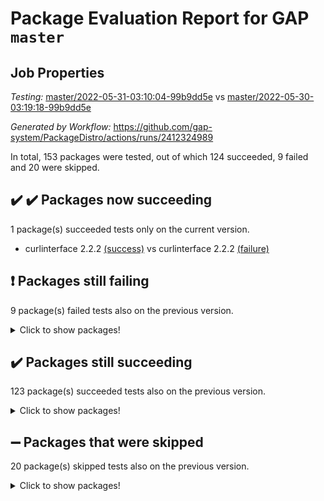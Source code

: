 # Package Evaluation Report for GAP `master`

## Job Properties

*Testing:* [master/2022-05-31-03:10:04-99b9dd5e](https://github.com/gap-system/PackageDistro/blob/data/reports/master/2022-05-31-03:10:04-99b9dd5e) vs [master/2022-05-30-03:19:18-99b9dd5e](https://github.com/gap-system/PackageDistro/blob/data/reports/master/2022-05-30-03:19:18-99b9dd5e)

*Generated by Workflow:* https://github.com/gap-system/PackageDistro/actions/runs/2412324989

In total, 153 packages were tested, out of which 124 succeeded, 9 failed and 20 were skipped.

## :heavy_check_mark: :heavy_check_mark: Packages now succeeding

1 package(s) succeeded tests only on the current version.
- curlinterface 2.2.2 [(success)](https://github.com/gap-system/PackageDistro/runs/6663604063?check_suite_focus=true) vs curlinterface 2.2.2 [(failure)](https://github.com/gap-system/PackageDistro/runs/6647876371?check_suite_focus=true)

## :exclamation: Packages still failing

9 package(s) failed tests also on the previous version.
<details><summary>Click to show packages!</summary>

- fining 1.4.1 [(failure)](https://github.com/gap-system/PackageDistro/runs/6663604561?check_suite_focus=true)
- francy 1.2.4 [(failure)](https://github.com/gap-system/PackageDistro/runs/6663604826?check_suite_focus=true)
- hap 1.39 [(failure)](https://github.com/gap-system/PackageDistro/runs/6663605308?check_suite_focus=true)
- normalizinterface 1.3.2 [(failure)](https://github.com/gap-system/PackageDistro/runs/6663606559?check_suite_focus=true)
- packagemanager 1.2 [(failure)](https://github.com/gap-system/PackageDistro/runs/6663606727?check_suite_focus=true)
- rcwa 4.6.4 [(failure)](https://github.com/gap-system/PackageDistro/runs/6663607247?check_suite_focus=true)
- recog 1.3.2 [(failure)](https://github.com/gap-system/PackageDistro/runs/6663607398?check_suite_focus=true)
- semigroups 4.0.0 [(failure)](https://github.com/gap-system/PackageDistro/runs/6663607626?check_suite_focus=true)
- ugaly 4.0.2 [(failure)](https://github.com/gap-system/PackageDistro/runs/6663608435?check_suite_focus=true)
</details>

## :heavy_check_mark: Packages still succeeding

123 package(s) succeeded tests also on the previous version.
<details><summary>Click to show packages!</summary>

- ace 5.4 [(success)](https://github.com/gap-system/PackageDistro/runs/6663602800?check_suite_focus=true)
- aclib 1.3.2 [(success)](https://github.com/gap-system/PackageDistro/runs/6663602852?check_suite_focus=true)
- agt 0.2 [(success)](https://github.com/gap-system/PackageDistro/runs/6663602900?check_suite_focus=true)
- alnuth 3.2.1 [(success)](https://github.com/gap-system/PackageDistro/runs/6663602956?check_suite_focus=true)
- anupq 3.2.6 [(success)](https://github.com/gap-system/PackageDistro/runs/6663603025?check_suite_focus=true)
- atlasrep 2.1.2 [(success)](https://github.com/gap-system/PackageDistro/runs/6663603093?check_suite_focus=true)
- autodoc 2022.03.10 [(success)](https://github.com/gap-system/PackageDistro/runs/6663603136?check_suite_focus=true)
- automata 1.15 [(success)](https://github.com/gap-system/PackageDistro/runs/6663603181?check_suite_focus=true)
- automgrp 1.3.2 [(success)](https://github.com/gap-system/PackageDistro/runs/6663603217?check_suite_focus=true)
- autpgrp 1.10.2 [(success)](https://github.com/gap-system/PackageDistro/runs/6663603256?check_suite_focus=true)
- cap 2022.05-08 [(success)](https://github.com/gap-system/PackageDistro/runs/6663603299?check_suite_focus=true)
- caratinterface 2.3.3 [(success)](https://github.com/gap-system/PackageDistro/runs/6663603340?check_suite_focus=true)
- cddinterface 2020.06.24 [(success)](https://github.com/gap-system/PackageDistro/runs/6663603386?check_suite_focus=true)
- circle 1.6.5 [(success)](https://github.com/gap-system/PackageDistro/runs/6663603434?check_suite_focus=true)
- classicpres 1.22 [(success)](https://github.com/gap-system/PackageDistro/runs/6663603483?check_suite_focus=true)
- cohomolo 1.6.10 [(success)](https://github.com/gap-system/PackageDistro/runs/6663603522?check_suite_focus=true)
- congruence 1.2.4 [(success)](https://github.com/gap-system/PackageDistro/runs/6663603576?check_suite_focus=true)
- corelg 1.56 [(success)](https://github.com/gap-system/PackageDistro/runs/6663603638?check_suite_focus=true)
- crime 1.6 [(success)](https://github.com/gap-system/PackageDistro/runs/6663603697?check_suite_focus=true)
- crisp 1.4.5 [(success)](https://github.com/gap-system/PackageDistro/runs/6663603784?check_suite_focus=true)
- crypting 0.10 [(success)](https://github.com/gap-system/PackageDistro/runs/6663603827?check_suite_focus=true)
- cryst 4.1.24 [(success)](https://github.com/gap-system/PackageDistro/runs/6663603894?check_suite_focus=true)
- crystcat 1.1.9 [(success)](https://github.com/gap-system/PackageDistro/runs/6663603941?check_suite_focus=true)
- ctbllib 1.3.4 [(success)](https://github.com/gap-system/PackageDistro/runs/6663603983?check_suite_focus=true)
- cubefree 1.19 [(success)](https://github.com/gap-system/PackageDistro/runs/6663604023?check_suite_focus=true)
- cvec 2.7.5 [(success)](https://github.com/gap-system/PackageDistro/runs/6663604127?check_suite_focus=true)
- datastructures 0.2.7 [(success)](https://github.com/gap-system/PackageDistro/runs/6663604161?check_suite_focus=true)
- deepthought 1.0.5 [(success)](https://github.com/gap-system/PackageDistro/runs/6663604207?check_suite_focus=true)
- design 1.7 [(success)](https://github.com/gap-system/PackageDistro/runs/6663604248?check_suite_focus=true)
- difsets 2.3.1 [(success)](https://github.com/gap-system/PackageDistro/runs/6663604287?check_suite_focus=true)
- digraphs 1.5.3 [(success)](https://github.com/gap-system/PackageDistro/runs/6663604319?check_suite_focus=true)
- edim 1.3.5 [(success)](https://github.com/gap-system/PackageDistro/runs/6663604354?check_suite_focus=true)
- example 4.3.1 [(success)](https://github.com/gap-system/PackageDistro/runs/6663604385?check_suite_focus=true)
- factint 1.6.3 [(success)](https://github.com/gap-system/PackageDistro/runs/6663604423?check_suite_focus=true)
- ferret 1.0.7 [(success)](https://github.com/gap-system/PackageDistro/runs/6663604471?check_suite_focus=true)
- fga 1.4.0 [(success)](https://github.com/gap-system/PackageDistro/runs/6663604513?check_suite_focus=true)
- float 1.0.3 [(success)](https://github.com/gap-system/PackageDistro/runs/6663604613?check_suite_focus=true)
- format 1.4.3 [(success)](https://github.com/gap-system/PackageDistro/runs/6663604661?check_suite_focus=true)
- forms 1.2.7 [(success)](https://github.com/gap-system/PackageDistro/runs/6663604701?check_suite_focus=true)
- fplsa 1.2.5 [(success)](https://github.com/gap-system/PackageDistro/runs/6663604750?check_suite_focus=true)
- fr 2.4.8 [(success)](https://github.com/gap-system/PackageDistro/runs/6663604790?check_suite_focus=true)
- fwtree 1.3 [(success)](https://github.com/gap-system/PackageDistro/runs/6663604866?check_suite_focus=true)
- gbnp 1.0.5 [(success)](https://github.com/gap-system/PackageDistro/runs/6663604901?check_suite_focus=true)
- generalizedmorphismsforcap 2022.05-01 [(success)](https://github.com/gap-system/PackageDistro/runs/6663604964?check_suite_focus=true)
- genss 1.6.6 [(success)](https://github.com/gap-system/PackageDistro/runs/6663604998?check_suite_focus=true)
- gradedringforhomalg 2022.03-01 [(success)](https://github.com/gap-system/PackageDistro/runs/6663605047?check_suite_focus=true)
- grape 4.8.5 [(success)](https://github.com/gap-system/PackageDistro/runs/6663605106?check_suite_focus=true)
- groupoids 1.69 [(success)](https://github.com/gap-system/PackageDistro/runs/6663605157?check_suite_focus=true)
- grpconst 2.6.2 [(success)](https://github.com/gap-system/PackageDistro/runs/6663605198?check_suite_focus=true)
- guarana 0.96.3 [(success)](https://github.com/gap-system/PackageDistro/runs/6663605242?check_suite_focus=true)
- guava 3.16 [(success)](https://github.com/gap-system/PackageDistro/runs/6663605275?check_suite_focus=true)
- hapcryst 0.1.14 [(success)](https://github.com/gap-system/PackageDistro/runs/6663605344?check_suite_focus=true)
- hecke 1.5.3 [(success)](https://github.com/gap-system/PackageDistro/runs/6663605380?check_suite_focus=true)
- help 3.5 [(success)](https://github.com/gap-system/PackageDistro/runs/6663605412?check_suite_focus=true)
- idrel 2.43 [(success)](https://github.com/gap-system/PackageDistro/runs/6663605446?check_suite_focus=true)
- images 1.3.1 [(success)](https://github.com/gap-system/PackageDistro/runs/6663605500?check_suite_focus=true)
- intpic 0.2.4 [(success)](https://github.com/gap-system/PackageDistro/runs/6663605530?check_suite_focus=true)
- io 4.7.2 [(success)](https://github.com/gap-system/PackageDistro/runs/6663605566?check_suite_focus=true)
- irredsol 1.4.3 [(success)](https://github.com/gap-system/PackageDistro/runs/6663605604?check_suite_focus=true)
- json 2.1.0 [(success)](https://github.com/gap-system/PackageDistro/runs/6663605667?check_suite_focus=true)
- jupyterkernel 1.4.1 [(success)](https://github.com/gap-system/PackageDistro/runs/6663605700?check_suite_focus=true)
- jupyterviz 1.5.1 [(success)](https://github.com/gap-system/PackageDistro/runs/6663605738?check_suite_focus=true)
- kan 1.34 [(success)](https://github.com/gap-system/PackageDistro/runs/6663605776?check_suite_focus=true)
- kbmag 1.5.9 [(success)](https://github.com/gap-system/PackageDistro/runs/6663605803?check_suite_focus=true)
- laguna 3.9.5 [(success)](https://github.com/gap-system/PackageDistro/runs/6663605845?check_suite_focus=true)
- liealgdb 2.2.1 [(success)](https://github.com/gap-system/PackageDistro/runs/6663605868?check_suite_focus=true)
- liepring 2.6 [(success)](https://github.com/gap-system/PackageDistro/runs/6663605927?check_suite_focus=true)
- liering 2.4.2 [(success)](https://github.com/gap-system/PackageDistro/runs/6663605967?check_suite_focus=true)
- linearalgebraforcap 2022.05-04 [(success)](https://github.com/gap-system/PackageDistro/runs/6663606003?check_suite_focus=true)
- loops 3.4.1 [(success)](https://github.com/gap-system/PackageDistro/runs/6663606032?check_suite_focus=true)
- lpres 1.0.3 [(success)](https://github.com/gap-system/PackageDistro/runs/6663606072?check_suite_focus=true)
- majoranaalgebras 1.4 [(success)](https://github.com/gap-system/PackageDistro/runs/6663606109?check_suite_focus=true)
- mapclass 1.4.5 [(success)](https://github.com/gap-system/PackageDistro/runs/6663606149?check_suite_focus=true)
- matgrp 0.64 [(success)](https://github.com/gap-system/PackageDistro/runs/6663606187?check_suite_focus=true)
- modisom 2.5.2 [(success)](https://github.com/gap-system/PackageDistro/runs/6663606244?check_suite_focus=true)
- modulepresentationsforcap 2022.05-03 [(success)](https://github.com/gap-system/PackageDistro/runs/6663606295?check_suite_focus=true)
- monoidalcategories 2022.05-05 [(success)](https://github.com/gap-system/PackageDistro/runs/6663606348?check_suite_focus=true)
- nconvex 2020.11-04 [(success)](https://github.com/gap-system/PackageDistro/runs/6663606398?check_suite_focus=true)
- nilmat 1.4.1 [(success)](https://github.com/gap-system/PackageDistro/runs/6663606462?check_suite_focus=true)
- nock 1.5 [(success)](https://github.com/gap-system/PackageDistro/runs/6663606507?check_suite_focus=true)
- nq 2.5.8 [(success)](https://github.com/gap-system/PackageDistro/runs/6663606596?check_suite_focus=true)
- numericalsgps 1.3.0 [(success)](https://github.com/gap-system/PackageDistro/runs/6663606638?check_suite_focus=true)
- openmath 11.5.1 [(success)](https://github.com/gap-system/PackageDistro/runs/6663606665?check_suite_focus=true)
- orb 4.8.4 [(success)](https://github.com/gap-system/PackageDistro/runs/6663606688?check_suite_focus=true)
- patternclass 2.4.2 [(success)](https://github.com/gap-system/PackageDistro/runs/6663606767?check_suite_focus=true)
- permut 2.0.4 [(success)](https://github.com/gap-system/PackageDistro/runs/6663606829?check_suite_focus=true)
- polenta 1.3.10 [(success)](https://github.com/gap-system/PackageDistro/runs/6663606870?check_suite_focus=true)
- polymaking 0.8.6 [(success)](https://github.com/gap-system/PackageDistro/runs/6663606926?check_suite_focus=true)
- primgrp 3.4.2 [(success)](https://github.com/gap-system/PackageDistro/runs/6663607006?check_suite_focus=true)
- profiling 2.5.0 [(success)](https://github.com/gap-system/PackageDistro/runs/6663607085?check_suite_focus=true)
- qpa 1.33 [(success)](https://github.com/gap-system/PackageDistro/runs/6663607137?check_suite_focus=true)
- quagroup 1.8.3 [(success)](https://github.com/gap-system/PackageDistro/runs/6663607184?check_suite_focus=true)
- radiroot 2.9 [(success)](https://github.com/gap-system/PackageDistro/runs/6663607218?check_suite_focus=true)
- rds 1.8 [(success)](https://github.com/gap-system/PackageDistro/runs/6663607335?check_suite_focus=true)
- repndecomp 1.2.1 [(success)](https://github.com/gap-system/PackageDistro/runs/6663607450?check_suite_focus=true)
- repsn 3.1.0 [(success)](https://github.com/gap-system/PackageDistro/runs/6663607495?check_suite_focus=true)
- resclasses 4.7.2 [(success)](https://github.com/gap-system/PackageDistro/runs/6663607531?check_suite_focus=true)
- scscp 2.3.1 [(success)](https://github.com/gap-system/PackageDistro/runs/6663607572?check_suite_focus=true)
- sglppow 2.2 [(success)](https://github.com/gap-system/PackageDistro/runs/6663607668?check_suite_focus=true)
- sgpviz 0.999.5 [(success)](https://github.com/gap-system/PackageDistro/runs/6663607743?check_suite_focus=true)
- simpcomp 2.1.14 [(success)](https://github.com/gap-system/PackageDistro/runs/6663607798?check_suite_focus=true)
- singular 2020.12.18 [(success)](https://github.com/gap-system/PackageDistro/runs/6663607849?check_suite_focus=true)
- sla 1.5.3 [(success)](https://github.com/gap-system/PackageDistro/runs/6663607893?check_suite_focus=true)
- smallgrp 1.5 [(success)](https://github.com/gap-system/PackageDistro/runs/6663607952?check_suite_focus=true)
- smallsemi 0.6.13 [(success)](https://github.com/gap-system/PackageDistro/runs/6663607993?check_suite_focus=true)
- sonata 2.9.4 [(success)](https://github.com/gap-system/PackageDistro/runs/6663608040?check_suite_focus=true)
- sophus 1.25 [(success)](https://github.com/gap-system/PackageDistro/runs/6663608086?check_suite_focus=true)
- spinsym 1.5.2 [(success)](https://github.com/gap-system/PackageDistro/runs/6663608129?check_suite_focus=true)
- symbcompcc 1.3.2 [(success)](https://github.com/gap-system/PackageDistro/runs/6663608166?check_suite_focus=true)
- thelma 1.3 [(success)](https://github.com/gap-system/PackageDistro/runs/6663608230?check_suite_focus=true)
- tomlib 1.2.9 [(success)](https://github.com/gap-system/PackageDistro/runs/6663608277?check_suite_focus=true)
- toric 1.9.5 [(success)](https://github.com/gap-system/PackageDistro/runs/6663608322?check_suite_focus=true)
- transgrp 3.6.2 [(success)](https://github.com/gap-system/PackageDistro/runs/6663608378?check_suite_focus=true)
- unipot 1.5 [(success)](https://github.com/gap-system/PackageDistro/runs/6663608480?check_suite_focus=true)
- unitlib 4.1.0 [(success)](https://github.com/gap-system/PackageDistro/runs/6663608514?check_suite_focus=true)
- utils 0.72 [(success)](https://github.com/gap-system/PackageDistro/runs/6663608553?check_suite_focus=true)
- uuid 0.7 [(success)](https://github.com/gap-system/PackageDistro/runs/6663608583?check_suite_focus=true)
- walrus 0.9991 [(success)](https://github.com/gap-system/PackageDistro/runs/6663608614?check_suite_focus=true)
- wedderga 4.10.2 [(success)](https://github.com/gap-system/PackageDistro/runs/6663608639?check_suite_focus=true)
- xmod 2.88 [(success)](https://github.com/gap-system/PackageDistro/runs/6663608681?check_suite_focus=true)
- xmodalg 1.22 [(success)](https://github.com/gap-system/PackageDistro/runs/6663608736?check_suite_focus=true)
- yangbaxter 0.10.0 [(success)](https://github.com/gap-system/PackageDistro/runs/6663608800?check_suite_focus=true)
- zeromqinterface 0.13 [(success)](https://github.com/gap-system/PackageDistro/runs/6663608864?check_suite_focus=true)
</details>

## :heavy_minus_sign: Packages that were skipped

20 package(s) skipped tests also on the previous version.
<details><summary>Click to show packages!</summary>

- 4ti2interface 2022.03-01 [(skipped)](https://github.com/gap-system/PackageDistro/runs/6663541354?check_suite_focus=true)
- browse 1.8.14 [(skipped)](https://github.com/gap-system/PackageDistro/runs/6663541354?check_suite_focus=true)
- examplesforhomalg 2022.03-01 [(skipped)](https://github.com/gap-system/PackageDistro/runs/6663541354?check_suite_focus=true)
- gapdoc 1.6.5 [(skipped)](https://github.com/gap-system/PackageDistro/runs/6663541354?check_suite_focus=true)
- gauss 2022.03-01 [(skipped)](https://github.com/gap-system/PackageDistro/runs/6663541354?check_suite_focus=true)
- gaussforhomalg 2022.03-01 [(skipped)](https://github.com/gap-system/PackageDistro/runs/6663541354?check_suite_focus=true)
- gradedmodules 2022.03-01 [(skipped)](https://github.com/gap-system/PackageDistro/runs/6663541354?check_suite_focus=true)
- homalg 2022.03-01 [(skipped)](https://github.com/gap-system/PackageDistro/runs/6663541354?check_suite_focus=true)
- homalgtocas 2022.03-01 [(skipped)](https://github.com/gap-system/PackageDistro/runs/6663541354?check_suite_focus=true)
- io_forhomalg 2022.03-01 [(skipped)](https://github.com/gap-system/PackageDistro/runs/6663541354?check_suite_focus=true)
- itc 1.5.1 [(skipped)](https://github.com/gap-system/PackageDistro/runs/6663541354?check_suite_focus=true)
- localizeringforhomalg 2022.03-01 [(skipped)](https://github.com/gap-system/PackageDistro/runs/6663541354?check_suite_focus=true)
- matricesforhomalg 2022.04-01 [(skipped)](https://github.com/gap-system/PackageDistro/runs/6663541354?check_suite_focus=true)
- modules 2022.03-01 [(skipped)](https://github.com/gap-system/PackageDistro/runs/6663541354?check_suite_focus=true)
- polycyclic 2.16 [(skipped)](https://github.com/gap-system/PackageDistro/runs/6663541354?check_suite_focus=true)
- ringsforhomalg 2022.04-01 [(skipped)](https://github.com/gap-system/PackageDistro/runs/6663541354?check_suite_focus=true)
- sco 2022.03-01 [(skipped)](https://github.com/gap-system/PackageDistro/runs/6663541354?check_suite_focus=true)
- toolsforhomalg 2022.05-01 [(skipped)](https://github.com/gap-system/PackageDistro/runs/6663541354?check_suite_focus=true)
- toricvarieties 2022.03.23 [(skipped)](https://github.com/gap-system/PackageDistro/runs/6663541354?check_suite_focus=true)
- xgap 4.31 [(skipped)](https://github.com/gap-system/PackageDistro/runs/6663541354?check_suite_focus=true)
</details>

